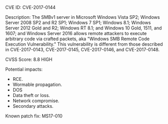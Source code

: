 CVE ID:
CVE-2017-0144

Description:
The SMBv1 server in Microsoft Windows Vista SP2; Windows Server 2008 SP2 and R2 SP1; Windows 7 SP1; Windows 8.1; Windows Server 2012 Gold and R2; Windows RT 8.1; and Windows 10 Gold, 1511, and 1607; and Windows Server 2016 allows remote attackers to execute arbitrary code via crafted packets, aka "Windows SMB Remote Code Execution Vulnerability." This vulnerability is different from those described in CVE-2017-0143, CVE-2017-0145, CVE-2017-0146, and CVE-2017-0148.

CVSS Score:
8.8 HIGH

Potential impacts:

- RCE.
- Wormable propagation.
- DOS
- Data theft or loss.
- Network compromise.
- Secondary attacks.

Known patch fix:
MS17-010
